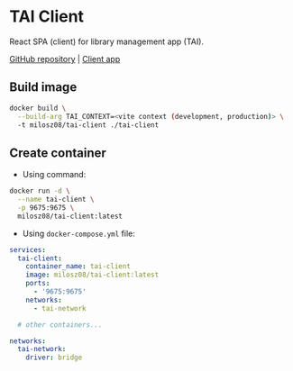# TAI Client

React SPA (client) for library management app (TAI).

[GitHub repository](https://github.com/milosz08/library-app-tai)
| [Client app](https://github.com/milosz08/library-app-tai/tree/master/tai-client)

## Build image

```bash
docker build \
  --build-arg TAI_CONTEXT=<vite context (development, production)> \
  -t milosz08/tai-client ./tai-client
```

## Create container

* Using command:

```bash
docker run -d \
  --name tai-client \
  -p 9675:9675 \
  milosz08/tai-client:latest
```

* Using `docker-compose.yml` file:

```yaml
services:
  tai-client:
    container_name: tai-client
    image: milosz08/tai-client:latest
    ports:
      - '9675:9675'
    networks:
      - tai-network

  # other containers...

networks:
  tai-network:
    driver: bridge
```
